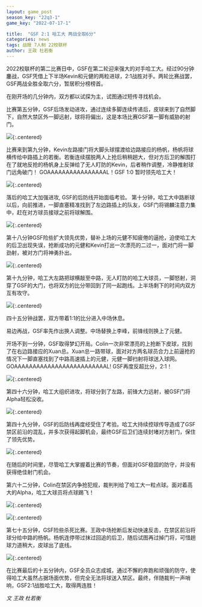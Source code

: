 ```yaml
---
layout: game_post
season_key: "22q3-1"
game_key: "2022-07-17-1"

title:  "GSF 2:1 哈工大 两战全取6分"
categories: news
tags: 战报 7人制 22校联杯
author: 王政 杜若衡
---
```


2022校联杯的第二比赛日中，GSF在第二轮迎来强大的对手哈工大。经过90分钟鏖战，GSF凭借上下半场Kevin和元健的两粒进球，2:1战胜对手。两轮比赛战罢，GSF两战全胜全取六分，暂居积分榜榜首。

在刚开场的几分钟内，双方都以试探为主，试图通过短传寻找机会。

比赛第五分钟，GSF后场发动进攻，通过连续多脚连续传递后，皮球来到了自然脚下，自然大禁区外一脚远射，球将将偏出，这是本场比赛GSF第一脚有威胁的射门。

![](/assets/img/news/first-champion/r2/5Mins-1.gif){:.centered}

比赛来到第九分钟，Kevin左路接门将大脚头球摆渡给边路接应的杨帆，杨帆将球横传给中路插上的若衡。若衡连续摆脱两人上抢后稍稍趟大，但对方后卫的解围打在了就地反抢的杨帆身上反弹给了无人盯防的Kevin，后者稍作调整，冷静推射球门远角破门！ GOAAAAAAAAAAAAAAAAL！GSF 1:0 暂时领先哈工大！

![](/assets/img/news/first-champion/r2/9Mins-2-Goal.gif){:.centered}

落后的哈工大加强进攻, GSF的后防线开始面临考验。
第十分钟，哈工大中路断球以后，向前推进，一脚直塞精准找到了左边路插上的队友，GSF门将锡麟注意力集中，赶在对方球员接球之前将球解围。

![](/assets/img/news/first-champion/r2/10Mins-3.gif){:.centered}

第十八分钟GSF险些扩大领先优势，替补上场的元健不知疲倦的逼抢，迫使哈工大的后卫出现失误，抢断成功的元健和Kevin打出一次漂亮的二过一，面对门将一脚劲射，被对方门将神勇扑出。

![](/assets/img/news/first-champion/r2/18Mins-4.gif){:.centered}

第十九分钟，哈工大左路把球横敲至中路，无人盯防的哈工大球员，一脚怒射，洞穿了GSF的大门，也将双方的比分带回到了同一起跑线。上半场剩下的时间内双方互有攻守。

![](/assets/img/news/first-champion/r2/19Mins-5-Goal.gif){:.centered}

四十五分钟战罢，双方带着1:1的比分进入中场休息。

易边再战，GSF率先作出换人调整。中场替换上李峰，前锋线则换上了元健。

开场不到一分钟，GSF取得梦幻开局。Colin一次非常漂亮的上抢断下皮球，找到了在右边路接应的Xuan总。Xuan总一路带球，面对对方两名球员合力上前逼抢的情况下一脚直塞找到了中路高速插上的元健，元健一脚扫射将球送入球网。GOAAAAAAAAAAAAAAAAAAAAAAAAAL! GSF再度反超比分，2:1！

![](/assets/img/news/first-champion/r2/45Mins-6-Goal.gif){:.centered}

第四十六分钟，哈工大组织进攻，将球分到了左路，前锋大力远射，被GSF门将Alpha轻松没收。

![](/assets/img/news/first-champion/r2/46Mins-7.gif){:.centered}

第四十九分钟，GSF的后防线再度经受住了考验。哈工大持续控球传导造成了GSF禁区前沿的混乱，并多次获得起脚机会，最终GSF后卫们连续封堵对方射门，保住了领先优势。

![](/assets/img/news/first-champion/r2/49Mins-8.gif){:.centered}

在随后的时间里，尽管哈工大掌握着比赛的节奏，但面对GSF稳固的防守，并没有获得绝佳射门机会。

第六十二分钟，Colin在禁区内争抢犯规，裁判判给了哈工大一粒点球。面对着高大的Alpha，哈工大球员将点球踢飞！

![](/assets/img/news/first-champion/r2/62Mins-9-Penalty-Foul.gif){:.centered}

![](/assets/img/news/first-champion/r2/62Mins-10-Penalty-Kick.gif){:.centered}

第七十五分钟，GSF险些杀死比赛。王政中场抢断后发动快速反击，在禁区前沿将球分给中路的杨帆。杨帆连停带过抹过回追的后卫，随后试图再过掉门将，可惜趟球力道稍大，皮球出了底线。

![](/assets/img/news/first-champion/r2/75Mins-11.gif){:.centered}

在比赛最后的十五分钟内，GSF全员众志成城，通过不懈的奔跑和顽强的防守，使得哈工大虽然占据场面优势，但完全无法将球送入禁区。最终，伴随裁判一声哨响，GSF2:1战胜哈工大，取得两连胜！


*文 王政 杜若衡*